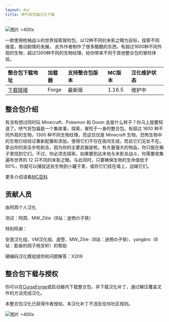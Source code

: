 ```yaml
---
layout: doc
title: 喷气背包猫汉化下载
---
```


![图片 =400x](https://media.forgecdn.net/attachments/460/657/bosses1.jpg)

一款使用枪械战斗的世界探索冒险包，以12种不同的末影之眼为目标，探索不同维度，推动剧情的发展。
此外作者制作了很多酷酷的东西，有超过1600种不同外观的生物，超过1300种不同的生物纹理，给你带来不同于其他整合包的冒险体验。

<DownloadLinks :methods="[
  { id: 'lanzou', text: '下载汉化 密码KparetR', icon: '/imgs/svg/lanzou.svg', link: 'https://paret.lanzoum.com/b031b2uad' },
  { id: 'bilibili', text: '专栏介绍', icon: '/imgs/svg/bilibili.svg', link: 'https://www.bilibili.com/read/cv17779343/' },
  { id: 'lazy', text: '懒汉下载', icon: '/imgs/lazydl.png', link: 'https://paret.lanzoum.com/b031b2uad' }
]" />

| 整合包下载地址                                                                                     | 加载器 | 支持整合包版本 | MC版本 | 汉化维护状态 |
| :------------------------------------------------------------------------------------------------- | :----- | :------------- | :----- | :----------- |
| [下载链接](https://www.curseforge.com/minecraft/modpacks/jetpack-cat/files/all?page=1&pageSize=20) | Forge  | 最新版         | 1.16.5 | 维护中       |

## 整合包介绍

有没有想过同时玩 Minecraft、Pokemon 和 Doom 会是什么样子？你马上就要知道了。喷气背包猫是一个集故事，探索，冒险于一身的整合包。有超过 1600 种不同外观的生物，1300 种不同生物纹理，而这仅仅是 Minecraft 生物。恐怖生物中的生物已经经过重新配置和添加，使得它们不仅在夜间生成，而且它们无处不在。拿出你的突击步枪射击，因为你的主要武器是枪。有大量强大的物品，你只能在箱子里找到它们。不过，你必须去探索，如果要到达末地与末影龙战斗，你需要收集遍布世界的 12 只不同的末影之眼。与此同时，只要确保生物的生命值低于 60%，你就可以捕捉这些生物到小罐子里，或将它们挂在墙上，运输它们。

更多介绍请看[MC百科](https://www.mcmod.cn/modpack/482.html)

## 贡献人员

由阿鹉个人汉化

测试：阿鹉、MW_Zitie（B站：迷惘の子铁）

特别鸣谢：

安逸汉化组、VM汉化组、虛箜、MW_Zitie（B站：迷惘の子铁）、yangbro（B站：勤奋的鸽子杨言轩）的帮助

硬编码汉化模组提供和问题解答：X209

## 整合包下载与授权

你可以在[CurseForge](https://www.curseforge.com/minecraft/modpacks/jetpack-cat)或启动器内下载整合包，并下载汉化补丁，通过解压覆盖文件的方法完成汉化。

本整合包汉化已获得作者授权。本汉化补丁不违反任何社区规则。

![图片 =400x](/imgs/authorization/jetpack.jpg)

<DocSupport />

